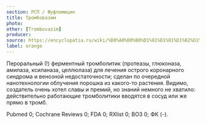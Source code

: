 ```yaml
---
section: РСП / Фуфломицин
title: Тромбовазим
photo:
other: [Trombovazim]
producer:
source: https://encyclopatia.ru/wiki/%D0%A0%D0%B0%D1%81%D1%81%D1%82%D1%80%D0%B5%D0%BB%D1%8C%D0%BD%D1%8B%D0%B9_%D1%81%D0%BF%D0%B8%D1%81%D0%BE%D0%BA_%D0%BF%D1%80%D0%B5%D0%BF%D0%B0%D1%80%D0%B0%D1%82%D0%BE%D0%B2
label: orange
---
```


Пероральный (!) ферментный тромболитик (протеазы, глюконаза, амилаза, ксиланаза, целлюлаза) для лечения острого коронарного синдрома и венозной недостаточности; сделан по очередной нанотехнологии облучения порошка из какого-то растения. Видимо, создатель очень хотел славы и премий, но знаний немного не хватило: действительно работающие тромболитики вводятся в сосуд или же прямо в тромб.

Pubmed 0; Cochrane Reviews 0; FDA 0; RXlist 0; ВОЗ 0; ФК (-).
